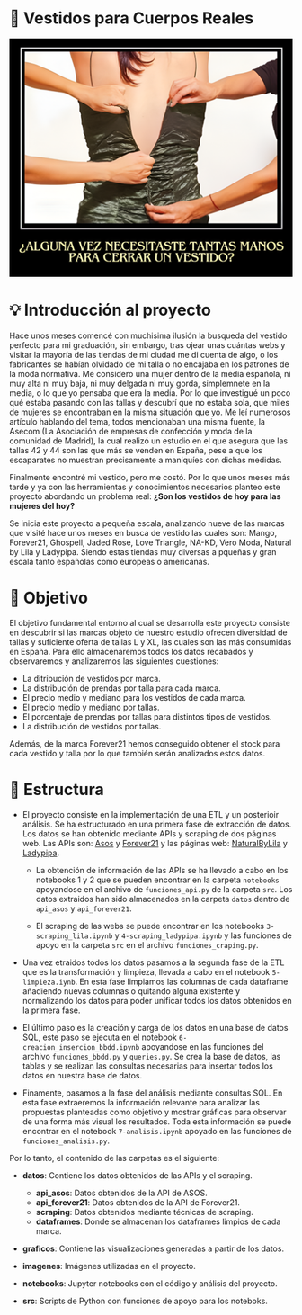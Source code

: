 # 👗 Vestidos para Cuerpos Reales 

![Descripción de la imagen](imagenes/portada.png)

# 💡 Introducción al proyecto 

Hace unos meses comencé con muchisima ilusión la busqueda del vestido perfecto para mi graduación, sin embargo, tras ojear unas cuántas webs y visitar la mayoría de las tiendas de mi ciudad me di cuenta de algo, o los fabricantes se habían olvidado de mi talla o no encajaba en los patrones de la moda normativa. Me considero una mujer dentro de la media española, ni muy alta ni muy baja, ni muy delgada ni muy gorda, simplemnete en la media, o lo que yo pensaba que era la media. Por lo que investigué un poco qué estaba pasando con las tallas y descubrí que no estaba sola, que miles de mujeres se encontraban en la misma situación que yo. Me leí numerosos artículo hablando del tema, todos mencionaban una misma fuente, la Asecom (La Asociación de empresas de confección y moda de la comunidad de Madrid), la cual realizó un estudio en el que asegura que las tallas 42 y 44 son las que más se venden en España, pese a que los escaparates no muestran precisamente a maniquíes con dichas medidas.

Finalmente encontré mi vestido, pero me costó. Por lo que unos meses más tarde y ya con las herramientas y conocimientos necesarios planteo este proyecto abordando un problema real: **¿Son los vestidos de hoy para las mujeres del hoy?**

Se inicia este proyecto a pequeña escala, analizando nueve de las marcas que visité hace unos meses en busca de vestido las cuales son: Mango, Forever21, Ghospell, Jaded Rose, Love Triangle, NA-KD, Vero Moda, Natural by Lila y Ladypipa. Siendo estas tiendas muy diversas a pqueñas y gran escala tanto españolas como europeas o americanas.


# 🎯 Objetivo 

El objetivo fundamental entorno al cual se desarrolla este proyecto consiste en descubrir si las marcas objeto de nuestro estudio ofrecen diversidad de tallas y suficiente oferta de tallas L y XL, las cuales son las más consumidas en España. Para ello almacenaremos todos los datos recabados y observaremos y analizaremos las siguientes cuestiones:

- La ditribución de vestidos por marca.
- La distribución de prendas por talla para cada marca.
- El precio medio y mediano para los vestidos de cada marca.
- El precio medio y mediano por tallas.
- El porcentaje de prendas por tallas para distintos tipos de vestidos.
- La distribución de vestidos por tallas.

Además, de la marca Forever21 hemos conseguido obtener el stock para cada vestido y talla por lo que también serán analizados estos datos.

# 📁 Estructura

- El proyecto consiste en la implementación de una ETL y un posterioir análisis. Se ha estructurado en una primera fase de extracción de datos. Los datos se han obtenido mediante APIs y scraping de dos páginas web. Las APIs son: [Asos](https://rapidapi.com/DataCrawler/api/asos10) y [Forever21](https://rapidapi.com/apidojo/api/forever21) y las páginas web: [NaturalByLila](https://naturalbylila.com/) y [Ladypipa](https://ladypipa.com/). 

    - La obtención de información de las APIs se ha llevado a cabo en los notebooks 1 y 2 que se pueden encontrar en la carpeta `notebooks` apoyandose en el archivo de `funciones_api.py` de la carpeta `src`. Los datos extraidos han sido almacenados en la carpeta `datos` dentro de `api_asos` y `api_forever21`.

    - El scraping de las webs se puede encontrar en los notebooks `3-scraping_lila.ipynb` y `4-scraping_ladypipa.ipynb` y las funciones de apoyo en la carpeta `src` en el archivo `funciones_craping.py`. 

- Una vez etraidos todos los datos pasamos a la segunda fase de la ETL que es la transformación y limpieza, llevada a cabo en el notebook `5-limpieza.iynb`. En esta fase limpiamos las columnas de cada dataframe añadiendo nuevas columnas o quitando alguna existente y normalizando los datos para poder unificar todos los datos obtenidos en la primera fase.

- El último paso es la creación y carga de los datos en una base de datos SQL, este paso se ejecuta en el notebook `6-creacion_insercion_bbdd.ipynb` apoyandose en las funciones del archivo `funciones_bbdd.py` y `queries.py`. Se crea la base de datos, las tablas y se realizan las consultas necesarias para insertar todos los datos en nuestra base de datos. 

- Finamente, pasamos a la fase del análisis mediante consultas SQL. En esta fase extraeremos la información relevante para analizar las propuestas planteadas como objetivo y mostrar gráficas para observar de una forma más visual los resultados. Toda esta información se puede encontrar en el notebook `7-analisis.ipynb` apoyado en las funciones de `funciones_analisis.py`.

Por lo tanto, el contenido de las carpetas es el siguiente:

- **datos**: Contiene los datos obtenidos de las APIs y el scraping.
  - **api_asos**: Datos obtenidos de la API de ASOS.
  - **api_forever21**: Datos obtenidos de la API de Forever21.
  - **scraping**: Datos obtenidos mediante técnicas de scraping.
  - **dataframes**: Donde se almacenan los dataframes limpios de cada marca.

- **graficos**: Contiene las visualizaciones generadas a partir de los datos.

- **imagenes**: Imágenes utilizadas en el proyecto.

- **notebooks**: Jupyter notebooks con el código y análisis del proyecto.

- **src**: Scripts de Python con funciones de apoyo para los noteboks.